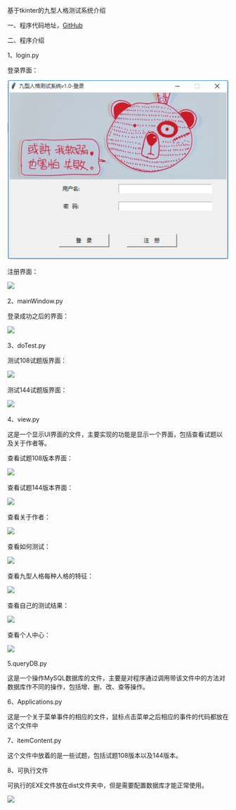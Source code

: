 基于tkinter的九型人格测试系统介绍

一、程序代码地址，[GitHub](https://github.com/bluepen/python)

二、程序介绍

1、login.py

登录界面：

![](https://github.com/bluepen/MarkdownPic/blob/master/ninePersonality/1.png)

注册界面：

![](https://img2018.cnblogs.com/blog/1212206/201904/1212206-20190429213140663-589925120.png)

2、mainWindow.py

登录成功之后的界面：

![](https://img2018.cnblogs.com/blog/1212206/201904/1212206-20190429213221018-1156320300.png)

3、doTest.py

测试108试题版界面：

![](https://img2018.cnblogs.com/blog/1212206/201904/1212206-20190429213324484-812190833.png)

测试144试题版界面：

![](https://img2018.cnblogs.com/blog/1212206/201904/1212206-20190429213407948-745275813.png)

4、view.py

这是一个显示UI界面的文件，主要实现的功能是显示一个界面，包括查看试题以及关于作者等。

查看试题108版本界面：

![](https://img2018.cnblogs.com/blog/1212206/201904/1212206-20190429213549168-1756376220.png)

查看试题144版本界面：

![](https://img2018.cnblogs.com/blog/1212206/201904/1212206-20190429213602910-7698611.png)

查看关于作者：

![](https://img2018.cnblogs.com/blog/1212206/201904/1212206-20190429214616388-1663657530.png)

查看如何测试：

![](https://img2018.cnblogs.com/blog/1212206/201904/1212206-20190429214626995-775371603.png)

查看九型人格每种人格的特征：

![](https://img2018.cnblogs.com/blog/1212206/201904/1212206-20190429214635862-1675027123.png)

查看自己的测试结果：

![](https://img2018.cnblogs.com/blog/1212206/201904/1212206-20190429220411617-854872501.png)

查看个人中心：

![](https://img2018.cnblogs.com/blog/1212206/201904/1212206-20190429220423265-472838224.png)

5.queryDB.py

这是一个操作MySQL数据库的文件，主要是对程序通过调用带该文件中的方法对数据库作不同的操作，包括增、删、改、查等操作。

6、Applications.py

这是一个关于菜单事件的相应的文件，鼠标点击菜单之后相应的事件的代码都放在这个文件中

7、itemContent.py

这个文件中放着的是一些试题，包括试题108版本以及144版本。

8、可执行文件

可执行的EXE文件放在dist文件夹中，但是需要配置数据库才能正常使用。

![](https://img2018.cnblogs.com/blog/1212206/201904/1212206-20190429215103755-1145341899.png)
